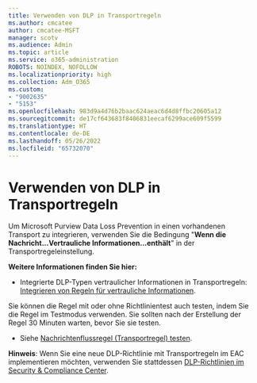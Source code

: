 ```yaml
---
title: Verwenden von DLP in Transportregeln
ms.author: cmcatee
author: cmcatee-MSFT
manager: scotv
ms.audience: Admin
ms.topic: article
ms.service: o365-administration
ROBOTS: NOINDEX, NOFOLLOW
ms.localizationpriority: high
ms.collection: Adm_O365
ms.custom:
- "9002635"
- "5153"
ms.openlocfilehash: 983d9a4d76b2baac624aeac6d4d8ffbc20605a12
ms.sourcegitcommit: de17cf643683f8406831eecaf6299ace609f5599
ms.translationtype: HT
ms.contentlocale: de-DE
ms.lasthandoff: 05/26/2022
ms.locfileid: "65732070"
---
```

# <a name="using-dlp-in-transport-rules"></a>Verwenden von DLP in Transportregeln

Um Microsoft Purview Data Loss Prevention in einen vorhandenen Transport zu integrieren, verwenden Sie die Bedingung "**Wenn die Nachricht...Vertrauliche Informationen...enthält**" in der Transportregeleinstellung.

**Weitere Informationen finden Sie hier:**

- Integrierte DLP-Typen vertraulicher Informationen in Transportregeln: [Integrieren von Regeln für vertrauliche Informationen](https://docs.microsoft.com/exchange/security-and-compliance/data-loss-prevention/integrate-sensitive-information-rules).

Sie können die Regel mit oder ohne Richtlinientest auch testen, indem Sie die Regel im Testmodus verwenden.  Sie sollten nach der Erstellung der Regel 30 Minuten warten, bevor Sie sie testen.

- Siehe [Nachrichtenflussregel (Transportregel) testen](https://docs.microsoft.com/exchange/security-and-compliance/mail-flow-rules/test-mail-flow-rules).

**Hinweis**: Wenn Sie eine neue DLP-Richtlinie mit Transportregeln im EAC implementieren möchten, verwenden Sie stattdessen [DLP-Richtlinien im Security & Compliance Center](https://docs.microsoft.com/microsoft-365/compliance/data-loss-prevention-policies).
